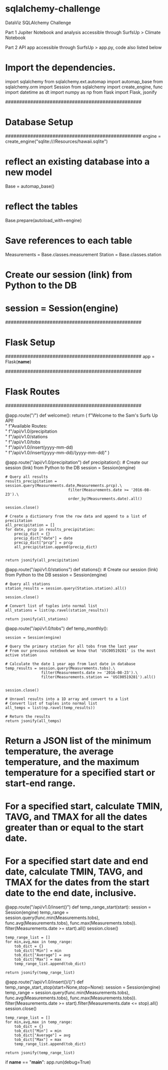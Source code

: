 # sqlalchemy-challenge
DataViz SQLAlchemy Challenge

Part 1 Jupiter Notebook and analysis accessible through SurfsUp > Climate Notebook

Part 2 API app accessible through SurfsUp > app.py, code also listed below

# Import the dependencies.
import sqlalchemy
from sqlalchemy.ext.automap import automap_base
from sqlalchemy.orm import Session
from sqlalchemy import create_engine, func
import datetime as dt
import numpy as np
from flask import Flask, jsonify


#################################################
# Database Setup
#################################################
engine = create_engine("sqlite:///Resources/hawaii.sqlite")

# reflect an existing database into a new model
Base = automap_base()

# reflect the tables
Base.prepare(autoload_with=engine)

# Save references to each table
Measurements = Base.classes.measurement
Station = Base.classes.station

# Create our session (link) from Python to the DB
# session = Session(engine)

#################################################
# Flask Setup
#################################################
app = Flask(__name__)

#################################################
# Flask Routes
#################################################

@app.route("/")
def welcome():
    return (
        f"Welcome to the Sam's Surfs Up API!<br/>"
        f"Available Routes:<br/>"
        f"/api/v1.0/precipitation<br/>"
        f"/api/v1.0/stations<br/>"
        f"/api/v1.0/tobs<br/>"
        f"/api/v1.0/insert(yyyy-mm-dd)<start><br/>"
        f"/api/v1.0/insert(yyyy-mm-dd)<start>/(yyyy-mm-dd)<end>"
    )

@app.route("/api/v1.0/precipitation")
def precipitation():
    # Create our session (link) from Python to the DB
    session = Session(engine)

    # Query all results
    results_precipitation = session.query(Measurements.date,Measurements.prcp).\
                                filter(Measurements.date >= '2016-08-23').\
                                order_by(Measurements.date).all()

    session.close()

    # Create a dictionary from the row data and append to a list of preciitation
    all_precipitation = []
    for date, prcp in results_precipitation:
        precip_dict = {}
        precip_dict["date"] = date
        precip_dict["prcp"] = prcp
        all_precipitation.append(precip_dict)


    return jsonify(all_precipitation)

@app.route("/api/v1.0/stations")
def stations():
    # Create our session (link) from Python to the DB
    session = Session(engine)

    # Query all stations
    station_results = session.query(Station.station).all()

    session.close()

    # Convert list of tuples into normal list
    all_stations = list(np.ravel(station_results))

    return jsonify(all_stations)

@app.route("/api/v1.0/tobs")
def temp_monthly():

    session = Session(engine)

    # Query the primary station for all tobs from the last year
    # From our previous notebook we know that 'USC00519281' is the most active station
    
    # Calculate the date 1 year ago from last date in database
    temp_results = session.query(Measurements.tobs).\
                    filter(Measurements.date >= '2016-08-23').\
                    filter(Measurements.station == 'USC00519281').all()

    
    session.close()

    # Unravel results into a 1D array and convert to a list
    # Convert list of tuples into normal list
    all_temps = list(np.ravel(temp_results))
    
    # Return the results
    return jsonify(all_temps)

# Return a JSON list of the minimum temperature, the average temperature, and the maximum temperature for a specified start or start-end range.
# For a specified start, calculate TMIN, TAVG, and TMAX for all the dates greater than or equal to the start date.
# For a specified start date and end date, calculate TMIN, TAVG, and TMAX for the dates from the start date to the end date, inclusive.

@app.route("/api/v1.0/insert(<start>)")
def temp_range_start(start):
    session = Session(engine)
    temp_range = session.query(func.min(Measurements.tobs), func.avg(Measurements.tobs), func.max(Measurements.tobs)).\
        filter(Measurements.date >= start).all()
    session.close()

    temp_range_list = []
    for min,avg,max in temp_range:
        tob_dict = {}
        tob_dict["Min"] = min
        tob_dict["Average"] = avg
        tob_dict["Max"] = max
        temp_range_list.append(tob_dict)

    return jsonify(temp_range_list)

@app.route("/api/v1.0/insert(<start>)/(<stop>)")
def temp_range_start_stop(start=None,stop=None):
    session = Session(engine)
    temp_range = session.query(func.min(Measurements.tobs), func.avg(Measurements.tobs), func.max(Measurements.tobs)).\
        filter(Measurements.date >= start).filter(Measurements.date <= stop).all()
    session.close()

    temp_range_list = []
    for min,avg,max in temp_range:
        tob_dict = {}
        tob_dict["Min"] = min
        tob_dict["Average"] = avg
        tob_dict["Max"] = max
        temp_range_list.append(tob_dict)

    return jsonify(temp_range_list)

if __name__ == "__main__":
     app.run(debug=True)